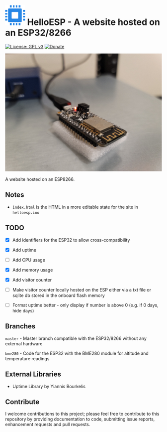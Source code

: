 # <img src="https://github.com/Tech1k/helloesp/blob/master/images/helloesp-favicon.png" alt="HelloESP" width="64"/> HelloESP - A website hosted on an ESP32/8266
[![License: GPL v3](https://img.shields.io/badge/License-GPLv3-blue.svg)](https://www.gnu.org/licenses/gpl-3.0)
[![Donate](https://img.shields.io/badge/Support%20me-Donate-blue)](https://kk.dev/donate)

<img src="https://github.com/Tech1k/helloesp/blob/master/images/esp8266-webserver.jpg" alt="ESP8266 Webserver" max-width="100%"/>

A website hosted on an ESP8266.


## Notes
- ``index.html`` is the HTML in a more editable state for the site in ``helloesp.ino``


## TODO
- [x] Add identifiers for the ESP32 to allow cross-compatibility
- [x] Add uptime
- [ ] Add CPU usage
- [x] Add memory usage
- [x] Add visitor counter
- [ ] Make visitor counter locally hosted on the ESP either via a txt file or sqlite db stored in the onboard flash memory
- [ ] Format uptime better - only display if number is above 0 (e.g. if 0 days, hide days)


## Branches
``master`` - Master branch compatible with the ESP32/8266 without any external hardware

``bme280`` - Code for the ESP32 with the BME280 module for altitude and temperature readings


## External Libraries
- Uptime Library by Yiannis Bourkelis

## Contribute
I welcome contributions to this project; please feel free to contribute to this repository by providing documentation to code, submitting issue reports, enhancement requests and pull requests.

